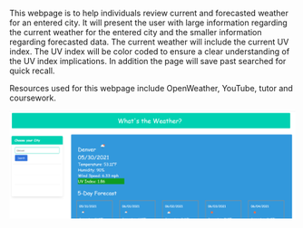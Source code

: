 This webpage is to help individuals review current and forecasted weather for an entered city. It will present the user with large information regarding the current weather for the entered city and the smaller information regarding forecasted data. The current weather will include the current UV index. The UV index will be color coded to ensure a clear understanding of the UV index implications. In addition the page will save past searched for quick recall. 

Resources used for this webpage include OpenWeather, YouTube, tutor and coursework.


<img src="./screenshot_weather.png">